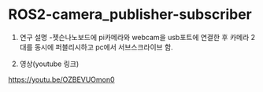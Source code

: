 # ROS2-camera_publisher-subscriber

1. 연구 설명
-젯슨나노보드에 pi카메라와 webcam을 usb포트에 연결한 후 카메라 2대를 동시에 퍼블리시하고 pc에서 서브스크라이브 함.

2. 영상(youtube 링크)


https://youtu.be/OZBEVUOmon0
